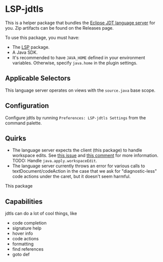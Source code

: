 # LSP-jdtls

This is a helper package that bundles the [Eclipse JDT language server](https://projects.eclipse.org/projects/eclipse.jdt.ls) for you. Zip artifacts can be found on the Releases page.

To use this package, you must have:
- The [LSP](https://packagecontrol.io/packages/LSP) package.
- A Java SDK.
- It's recommended to have `JAVA_HOME` defined in your environment variables. Otherwise, specify `java.home` in the plugin settings.

## Applicable Selectors

This language server operates on views with the `source.java` base scope.

## Configuration

Configure jdtls by running `Preferences: LSP-jdtls Settings` from the command palette.

## Quirks

- The language server expects the client (this package) to handle workspace edits. See [this issue](https://github.com/eclipse/eclipse.jdt.ls/issues/376) and [this comment](https://github.com/eclipse/eclipse.jdt.ls/pull/1278#issuecomment-559452278) for more information. TODO: Handle `java.apply.workspaceEdit`.
- The language server currently throws an error for various calls to textDocument/codeAction in the case that we ask for "diagnostic-less" code actions under the caret, but it doesn't seem harmful.

This package

## Capabilities

jdtls can do a lot of cool things, like

- code completion
- signature help
- hover info
- code actions
- formatting
- find references
- goto def
